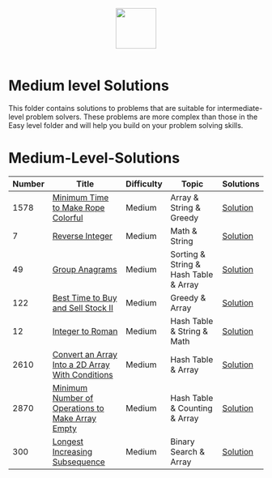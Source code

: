 <p align="center">
  <a  href="https://leetcode.com">
    <img height=80 src="https://assets.leetcode.com/static_assets/public/webpack_bundles/images/logo-dark.e99485d9b.svg">
  </a>
  <br>
  <br>
</p>

# Medium level Solutions
This folder contains solutions to problems that are suitable for intermediate-level problem solvers. These problems are more complex than those in the Easy level folder and will help you build on your problem solving skills.

# Medium-Level-Solutions
|  Number  |      Title     |   Difficulty   | Topic    | Solutions   |                  
|-----|----------------|--------------- |--------|-------------|
|1578|[Minimum Time to Make Rope Colorful](https://leetcode.com/problems/minimum-time-to-make-rope-colorful)|Medium|Array & String & Greedy|[Solution](../Solutions/Minimum%20Time%20to%20Make%20Rope%20Colorful.py) |
|7|[Reverse Integer](https://leetcode.com/problems/reverse-integer)|Medium|Math & String|[Solution](../Solutions/Reverse_Integer.py) |
|49|[Group Anagrams](https://leetcode.com/problems/group-anagrams)|Medium|Sorting & String & Hash Table & Array|[Solution](../Solutions/Group_Anagrams.py) |
|122|[Best Time to Buy and Sell Stock II](https://leetcode.com/problems/best-time-to-buy-and-sell-stock-ii)|Medium|Greedy & Array |[Solution](../Solutions/Best_Time_to_Buy_Sell_Stock.py) |
|12|[Integer to Roman](https://leetcode.com/problems/integer-to-roman)|Medium|Hash Table & String & Math |[Solution](../Solutions/Integer_to_Roman.py) |
|2610|[Convert an Array Into a 2D Array With Conditions](https://leetcode.com/problems/convert-an-array-into-a-2d-array-with-conditions)|Medium|Hash Table & Array |[Solution](../Solutions/Convert_an_Array_Into_2D_Array_With_Conditions.py) |
|2870|[Minimum Number of Operations to Make Array Empty](https://leetcode.com/problems/minimum-number-of-operations-to-make-array-empty)|Medium|Hash Table & Counting & Array |[Solution](../Solutions/Minimum_Number_of_Operations_to_Make_Array_Empty.py) |
|300|[Longest Increasing Subsequence](https://leetcode.com/problems/longest-increasing-subsequence)|Medium|Binary Search & Array |[Solution](../Solutions/Longest_Increasing_Subsequence.py) |





